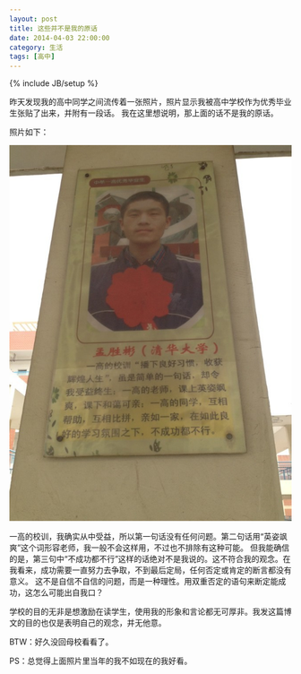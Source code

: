 ```yaml
---
layout: post
title: 这些并不是我的原话
date: 2014-04-03 22:00:00
category: 生活
tags: [高中]
---
```

{% include JB/setup %}

昨天发现我的高中同学之间流传着一张照片，照片显示我被高中学校作为优秀毕业生张贴了出来，并附有一段话。
我在这里想说明，那上面的话不是我的原话。

<!--more-->
照片如下：

![](/images/2014-04-03-high-school-poster.png)


一高的校训，我确实从中受益，所以第一句话没有任何问题。第二句话用“英姿飒爽”这个词形容老师，我一般不会这样用，不过也不排除有这种可能。
但我能确信的是，第三句中“不成功都不行”这样的话绝对不是我说的。这不符合我的观念。在我看来，成功需要一直努力去争取，不到最后定局，任何否定或肯定的断言都没有意义。
这不是自信不自信的问题，而是一种理性。用双重否定的语句来断定能成功，这怎么可能出自我口？

学校的目的无非是想激励在读学生，使用我的形象和言论都无可厚非。我发这篇博文的目的也仅是表明自己的观念，并无他意。

BTW：好久没回母校看看了。

PS：总觉得上面照片里当年的我不如现在的我好看。
